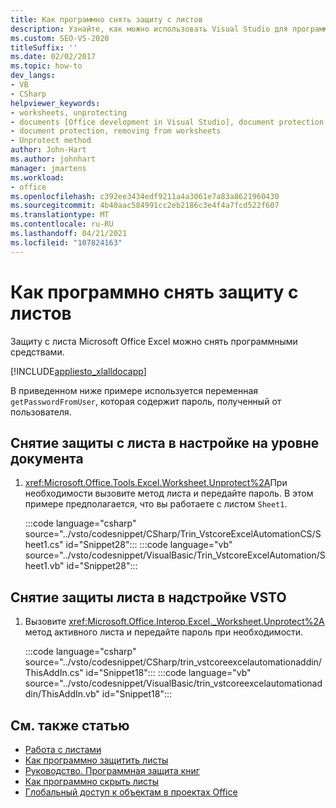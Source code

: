 ```yaml
---
title: Как программно снять защиту с листов
description: Узнайте, как можно использовать Visual Studio для программного удаления защиты с листа Microsoft Excel.
ms.custom: SEO-VS-2020
titleSuffix: ''
ms.date: 02/02/2017
ms.topic: how-to
dev_langs:
- VB
- CSharp
helpviewer_keywords:
- worksheets, unprotecting
- documents [Office development in Visual Studio], document protection
- document protection, removing from worksheets
- Unprotect method
author: John-Hart
ms.author: johnhart
manager: jmartens
ms.workload:
- office
ms.openlocfilehash: c392ee3434edf9211a4a3061e7a83a8621960430
ms.sourcegitcommit: 4b40aac584991cc2eb2186c3e4f4a7fcd522f607
ms.translationtype: MT
ms.contentlocale: ru-RU
ms.lasthandoff: 04/21/2021
ms.locfileid: "107824163"
---
```

# <a name="how-to-programmatically-remove-protection-from-worksheets"></a>Как программно снять защиту с листов
  Защиту с листа Microsoft Office Excel можно снять программными средствами.

 [!INCLUDE[appliesto_xlalldocapp](../vsto/includes/appliesto-xlalldocapp-md.md)]

 В приведенном ниже примере используется переменная `getPasswordFromUser`, которая содержит пароль, полученный от пользователя.

## <a name="to-unprotect-a-worksheet-in-a-document-level-customization"></a>Снятие защиты с листа в настройке на уровне документа

1. <xref:Microsoft.Office.Tools.Excel.Worksheet.Unprotect%2A>При необходимости вызовите метод листа и передайте пароль. В этом примере предполагается, что вы работаете с листом `Sheet1`.

     :::code language="csharp" source="../vsto/codesnippet/CSharp/Trin_VstcoreExcelAutomationCS/Sheet1.cs" id="Snippet28":::
     :::code language="vb" source="../vsto/codesnippet/VisualBasic/Trin_VstcoreExcelAutomation/Sheet1.vb" id="Snippet28":::

## <a name="to-unprotect-a-worksheet-in-a-vsto-add-in"></a>Снятие защиты листа в надстройке VSTO

1. Вызовите <xref:Microsoft.Office.Interop.Excel._Worksheet.Unprotect%2A> метод активного листа и передайте пароль при необходимости.

     :::code language="csharp" source="../vsto/codesnippet/CSharp/trin_vstcoreexcelautomationaddin/ThisAddIn.cs" id="Snippet18":::
     :::code language="vb" source="../vsto/codesnippet/VisualBasic/trin_vstcoreexcelautomationaddin/ThisAddIn.vb" id="Snippet18":::

## <a name="see-also"></a>См. также статью
- [Работа с листами](../vsto/working-with-worksheets.md)
- [Как программно защитить листы](../vsto/how-to-programmatically-protect-worksheets.md)
- [Руководство. Программная защита книг](../vsto/how-to-programmatically-protect-workbooks.md)
- [Как программно скрыть листы](../vsto/how-to-programmatically-hide-worksheets.md)
- [Глобальный доступ к объектам в проектах Office](../vsto/global-access-to-objects-in-office-projects.md)
